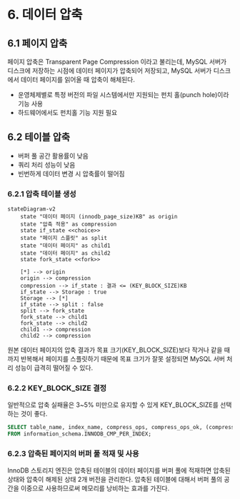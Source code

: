 # 6. 데이터 압축

## 6.1 페이지 압축

페이지 압축은 Transparent Page Compression 이라고 불리는데, MySQL 서버가 디스크에 저장하는 시점에 데이터 페이지가 압축되어 저장되고, MySQL 서버가 디스크에서 데이터 페이지를 읽어올 때 압축이 해체된다.

- 운영체제별로 특정 버전의 파일 시스템에서만 지원되는 펀치 홀(punch hole)이라 기능 사용
- 하드웨어에서도 펀치홀 기능 지원 필요

## 6.2 테이블 압축

- 버퍼 풀 공간 활용률이 낮음
- 쿼리 처리 성능이 낮음
- 빈번하게 데이터 변경 시 압축률이 떨어짐

### 6.2.1 압축 테이블 생성

```mermaid
stateDiagram-v2
    state "데이터 페이지 (innodb_page_size)KB" as origin
    state "압축 적용" as compression
    state if_state <<choice>>
    state "페이지 스플릿" as split
    state "데이터 페이지" as child1
    state "데이터 페이지" as child2
    state fork_state <<fork>>

    [*] --> origin
    origin --> compression
    compression --> if_state : 결과 <= (KEY_BLOCK_SIZE)KB
    if_state --> Storage : true
    Storage --> [*]
    if_state --> split : false
    split --> fork_state
    fork_state --> child1
    fork_state --> child2
    child1 --> compression
    child2 --> compression
```

원본 데이터 페이지의 압축 결과가 목표 크기(KEY_BLOCK_SIZE)보다 작거나 같을 때까지 반복해서 페이지를 스플릿하기 때문에 목표 크기가 잘못 설정되면 MySQL 서버 처리 성능이 급격히 떨어질 수 있다.

### 6.2.2 KEY_BLOCK_SIZE 결정

일반적으로 압축 실패율은 3~5% 미만으로 유지할 수 있게 KEY_BLOCK_SIZE를 선택하는 것이 좋다.

```sql
SELECT table_name, index_name, compress_ops, compress_ops_ok, (compress_ops-compress_ops_ok)/compress_ops * 100 as compression_failure_pct 
FROM information_schema.INNODB_CMP_PER_INDEX;
```

### 6.2.3 압축된 페이지의 버퍼 풀 적재 및 사용

InnoDB 스토리지 엔진은 압축된 테이블의 데이터 페이지를 버퍼 풀에 적재하면 압축된 상태와 압축이 해제된 상태 2개 버전을 관리한다. 압축된 테이블에 대해서 버퍼 풀의 공간을 이중으로 사용하므로써 메모리를 낭비하는 효과를 가진다.
